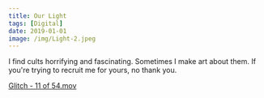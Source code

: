 ```yaml
---
title: Our Light
tags: [Digital]
date: 2019-01-01
image: /img/Light-2.jpeg
---
```


I find cults horrifying and fascinating. Sometimes I make art about them. If you're trying to recruit me for yours, no thank you.

[Glitch - 11 of 54.mov](Our%20Light%201f15a2f83ac747bc9c2e5d3b9cbd73f6/Glitch_-_11_of_54.mov)
